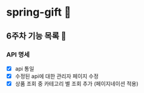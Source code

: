 # spring-gift 🎁
## 6주차 기능 목록 📄
### API 명세
- [x] api 통일
- [x] 수정된 api에 대한 관리자 페이지 수정
- [x] 상품 조회 중 카테고리 별 조회 추가 (페이지네이션 적용)